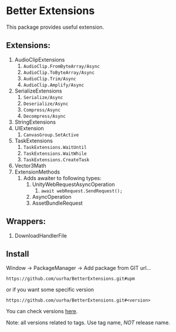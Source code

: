 # Better Extensions

This package provides useful extension.

## Extensions:
1. AudioClipExtensions
    1. `AudioClip.FromByteArray/Async`
    2. `AudioClip.ToByteArray/Async`
    3. `AudioClip.Trim/Async`
    4. `AudioClip.Amplify/Async`
2. SerializeExtensions
    1. `Serialize/Async`
    2. `Deserialize/Async`
    3. `Compress/Async`
    4. `Decompress/Async`
3. StringExtensions
4. UIExtension
    1. `CanvasGroup.SetActive`
5. TaskExtensions
    1. `TaskExtensions.WaitUntil`
    2. `TaskExtensions.WaitWhile`
    3. `TaskExtensions.CreateTask`
6. Vector3Math
7. ExtensionMethods
    1. Adds awaiter to following types:
        1. UnityWebRequestAsyncOperation
            1. `await webRequest.SendRequest();`
        2. AsyncOperation
        3. AssetBundleRequest

## Wrappers:
1. DownloadHandlerFile

## Install
Window -> PackageManager -> Add package from GIT url...
```
https://github.com/uurha/BetterExtensions.git#upm
```
or if you want some specific version
```
https://github.com/uurha/BetterExtensions.git#<version>
```
You can check versions [here](https://github.com/uurha/BetterExtensions/releases).

Note: all versions related to tags. Use tag name, *NOT* release name.
